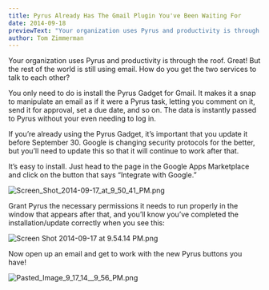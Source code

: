 ```yaml
---
title: Pyrus Already Has The Gmail Plugin You've Been Waiting For
date: 2014-09-18
previewText: "Your organization uses Pyrus and productivity is through the roof. Great! But the rest of the world is still using email. How do you get the two services to talk to each other?"
author: Tom Zimmerman
---
```

Your organization uses Pyrus and productivity is through the roof. Great! But the rest of the world is still using email. How do you get the two services to talk to each other?  

You only need to do is install the Pyrus Gadget for Gmail. It makes it a snap to manipulate an email as if it were a Pyrus task, letting you comment on it, send it for approval, set a due date, and so on. The data is instantly passed to Pyrus without your even needing to log in.  

If you’re already using the Pyrus Gadget, it’s important that you update it before September 30. Google is changing security protocols for the better, but you’ll need to update this so that it will continue to work after that.  

It’s easy to install. Just head to the page in the Google Apps Marketplace and click on the button that says “Integrate with Google.”  

![Screen_Shot_2014-09-17_at_9_50_41_PM.png](8xYZ7G0Pyg9cwmBcdpT-omAsMMsfp6UXh7L6oY7EqWzlVK8mpgLhkfBIAlZN_bZ8Pt1g-lXcglVtGk-cnjXJIR-G-Wp4v7-9DcaE-9uRqgVCEeaHhDxxarWk5P90EmzMUg.webp)

Grant Pyrus the necessary permissions it needs to run properly in the window that appears after that, and you’ll know you’ve completed the installation/update correctly when you see this:  

![Screen Shot 2014-09-17 at 9.54.14 PM.png](tMqnpbvAvnkI97kxgQlwb637zp7ZseW0BsUUo4EyVbBZPkUO0HzF-nNsUwkhhRl_7fudCoCzIVw8FZ86hM9nqTxQArF82QFlU4H2uoW1nDRAN9yktdl10xmVJOjhTxCewQ.webp)

Now open up an email and get to work with the new Pyrus buttons you have!  

![Pasted_Image_9_17_14__9_56_PM.png](d8_VfZpn9TykD1BUBP7l6Tm8GymcUEAGgzWrM72feRl6DqH1YimwTiqpTBl7inr18N8C8prW1ypWq9DYBJEALcIYVhunoiD2KjtCsWfbRLEtICz9W0vjHJ5EL7ga5zBa3w.webp)